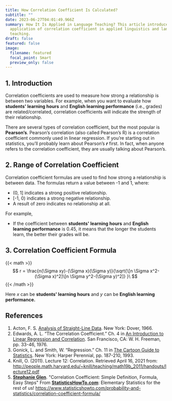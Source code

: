 ```yaml
---
title: How Correlation Coefficient Is Calculated?
subtitle: ""
date: 2023-06-27T04:01:49.966Z
summary: How It Is Applied in Language Teaching? This article introduces the
  application of correlation coefficient in applied linguistics and language
  teaching.
draft: false
featured: false
image:
  filename: featured
  focal_point: Smart
  preview_only: false
---
```

## 1. I﻿ntroduction

Correlation coefficients are used to measure how strong a relationship is between two variables. For example, when you want to evaluate how **students' learning hours** and **English learning performance** (i.e., grades) are related/correlated, correlation coefficients will indicate the strength of their relationship.

There are several types of correlation coefficient, but the most popular is **Pearson’s**. Pearson’s correlation (also called Pearson’s R) is a correlation coefficient commonly used in linear regression. If you’re starting out in statistics, you’ll probably learn about Pearson’s ***r*** first. In fact, when anyone refers to the correlation coefficient, they are usually talking about Pearson’s.

## 2﻿. Range of Correlation Coefficient

Correlation coefficient formulas are used to find how strong a relationship is between data. The formulas return a value between -1 and 1, where:

* (0, 1] indicates a strong positive relationship.
* [-1, 0) indicates a strong negative relationship.
* A result of zero indicates no relationship at all.

F﻿or example,

* I﻿f the coefficient between **students' learning hours** and **English learning performance** is 0.45, it means that the longer the students learn, the better their grades will be.

## 3﻿. Correlation Coefficient Formula

{{< math >}}
$$
r = \frac{n(\Sigma xy)-(\Sigma x)(\Sigma y)}{\sqrt{\[n \Sigma x^2-(\Sigma x)^2]\[n \Sigma y^2-(\Sigma y)^2]} }\
$$
{{< /math >}}

H﻿ere *x* can be **students' learning hours** and *y* can be **English learning performance.**

## **R﻿eferences**

1. Acton, F. S. [Analysis of Straight-Line Data](https://amzn.to/3ear9uo). New York: Dover, 1966.
2. Edwards, A. L. “The Correlation Coefficient.” Ch. 4 in [An Introduction to Linear Regression and Correlation](https://amzn.to/2NXgTuv). San Francisco, CA: W. H. Freeman, pp. 33-46, 1976.
3. Gonick, L. and Smith, W. “Regression.” Ch. 11 in [The Cartoon Guide to Statistics](https://amzn.to/38wJhNC). New York: Harper Perennial, pp. 187-210, 1993.
4. Knill, O. (2011). Lecture 12: Correlation. Retrieved April 16, 2021 from: http://people.math.harvard.edu/~knill/teaching/math19b_2011/handouts/lecture12.pdf
5. **[Stephanie Glen](https://www.statisticshowto.com/contact/)**. "Correlation Coefficient: Simple Definition, Formula, Easy Steps" From **[StatisticsHowTo.com](https://www.statisticshowto.com/)**: Elementary Statistics for the rest of us! <https://www.statisticshowto.com/probability-and-statistics/correlation-coefficient-formula/>